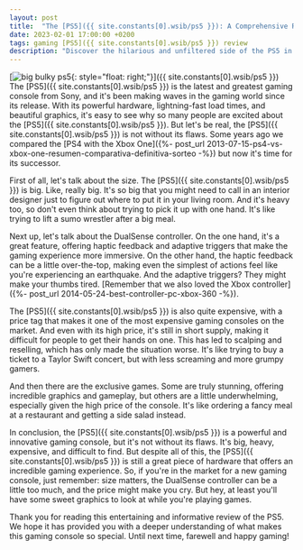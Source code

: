 ```yaml
---
layout: post
title:  "The [PS5]({{ site.constants[0].wsib/ps5 }}): A Comprehensive Review of the Good, the Bad, and the Big"
date: 2023-02-01 17:00:00 +0200
tags: gaming [PS5]({{ site.constants[0].wsib/ps5 }}) review
description: "Discover the hilarious and unfiltered side of the PS5 in this comprehensive review. Explore the good, the bad, and the big of this powerful gaming console, including its size, price, exclusive games, and DualSense controller. Get the inside scoop on what makes the PS5 a must-have for gamers."
---
```


[![big bulky ps5](https://i.imgur.com/hfOlYVsm.jpg){: style="float: right;"}]({{ site.constants[0].wsib/ps5 }})
The [PS5]({{ site.constants[0].wsib/ps5 }}) is the latest and greatest gaming console from Sony, and it's been making waves in the gaming world since its release. With its powerful hardware, lightning-fast load times, and beautiful graphics, it's easy to see why so many people are excited about the [PS5]({{ site.constants[0].wsib/ps5 }}). But let's be real, the [PS5]({{ site.constants[0].wsib/ps5 }}) is not without its flaws. Some years ago we compared the [PS4 with the Xbox One]({%- post_url 2013-07-15-ps4-vs-xbox-one-resumen-comparativa-definitiva-sorteo -%}) but now it's time for its successor.

First of all, let's talk about the size. The [PS5]({{ site.constants[0].wsib/ps5 }}) is big. Like, really big. It's so big that you might need to call in an interior designer just to figure out where to put it in your living room. And it's heavy too, so don't even think about trying to pick it up with one hand. It's like trying to lift a sumo wrestler after a big meal.

Next up, let's talk about the DualSense controller. On the one hand, it's a great feature, offering haptic feedback and adaptive triggers that make the gaming experience more immersive. On the other hand, the haptic feedback can be a little over-the-top, making even the simplest of actions feel like you're experiencing an earthquake. And the adaptive triggers? They might make your thumbs tired. [Remember that we also loved the Xbox controller]({%- post_url 2014-05-24-best-controller-pc-xbox-360 -%}).

The [PS5]({{ site.constants[0].wsib/ps5 }}) is also quite expensive, with a price tag that makes it one of the most expensive gaming consoles on the market. And even with its high price, it's still in short supply, making it difficult for people to get their hands on one. This has led to scalping and reselling, which has only made the situation worse. It's like trying to buy a ticket to a Taylor Swift concert, but with less screaming and more grumpy gamers.

And then there are the exclusive games. Some are truly stunning, offering incredible graphics and gameplay, but others are a little underwhelming, especially given the high price of the console. It's like ordering a fancy meal at a restaurant and getting a side salad instead.

In conclusion, the [PS5]({{ site.constants[0].wsib/ps5 }}) is a powerful and innovative gaming console, but it's not without its flaws. It's big, heavy, expensive, and difficult to find. But despite all of this, the [PS5]({{ site.constants[0].wsib/ps5 }}) is still a great piece of hardware that offers an incredible gaming experience. So, if you're in the market for a new gaming console, just remember: size matters, the DualSense controller can be a little too much, and the price might make you cry. But hey, at least you'll have some sweet graphics to look at while you're playing games.

Thank you for reading this entertaining and informative review of the PS5. We hope it has provided you with a deeper understanding of what makes this gaming console so special. Until next time, farewell and happy gaming!
